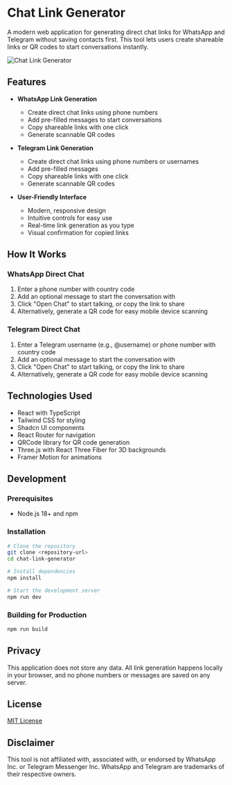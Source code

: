 
# Chat Link Generator

A modern web application for generating direct chat links for WhatsApp and Telegram without saving contacts first. This tool lets users create shareable links or QR codes to start conversations instantly.

![Chat Link Generator](https://i.imgur.com/YOUR_SCREENSHOT_LINK.jpg)

## Features

- **WhatsApp Link Generation**
  - Create direct chat links using phone numbers
  - Add pre-filled messages to start conversations
  - Copy shareable links with one click
  - Generate scannable QR codes

- **Telegram Link Generation**
  - Create direct chat links using phone numbers or usernames
  - Add pre-filled messages
  - Copy shareable links with one click
  - Generate scannable QR codes

- **User-Friendly Interface**
  - Modern, responsive design
  - Intuitive controls for easy use
  - Real-time link generation as you type
  - Visual confirmation for copied links

## How It Works

### WhatsApp Direct Chat
1. Enter a phone number with country code
2. Add an optional message to start the conversation with
3. Click "Open Chat" to start talking, or copy the link to share
4. Alternatively, generate a QR code for easy mobile device scanning

### Telegram Direct Chat
1. Enter a Telegram username (e.g., @username) or phone number with country code
2. Add an optional message to start the conversation with
3. Click "Open Chat" to start talking, or copy the link to share
4. Alternatively, generate a QR code for easy mobile device scanning

## Technologies Used

- React with TypeScript
- Tailwind CSS for styling
- Shadcn UI components
- React Router for navigation
- QRCode library for QR code generation
- Three.js with React Three Fiber for 3D backgrounds
- Framer Motion for animations

## Development

### Prerequisites
- Node.js 18+ and npm

### Installation

```bash
# Clone the repository
git clone <repository-url>
cd chat-link-generator

# Install dependencies
npm install

# Start the development server
npm run dev
```

### Building for Production

```bash
npm run build
```

## Privacy

This application does not store any data. All link generation happens locally in your browser, and no phone numbers or messages are saved on any server.

## License

[MIT License](LICENSE)

## Disclaimer

This tool is not affiliated with, associated with, or endorsed by WhatsApp Inc. or Telegram Messenger Inc. WhatsApp and Telegram are trademarks of their respective owners.
